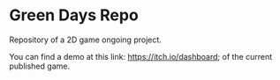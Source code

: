# Green Days Repo
Repository of a 2D game ongoing project.

You can find a demo at this link: https://itch.io/dashboard; of the current published game.
